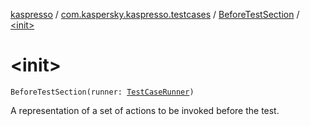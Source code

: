 [kaspresso](../../index.md) / [com.kaspersky.kaspresso.testcases](../index.md) / [BeforeTestSection](index.md) / [&lt;init&gt;](./-init-.md)

# &lt;init&gt;

`BeforeTestSection(runner: `[`TestCaseRunner`](../../com.kaspersky.kaspresso.testcases.runners/-test-case-runner/index.md)`)`

A representation of a set of actions to be invoked before the test.

